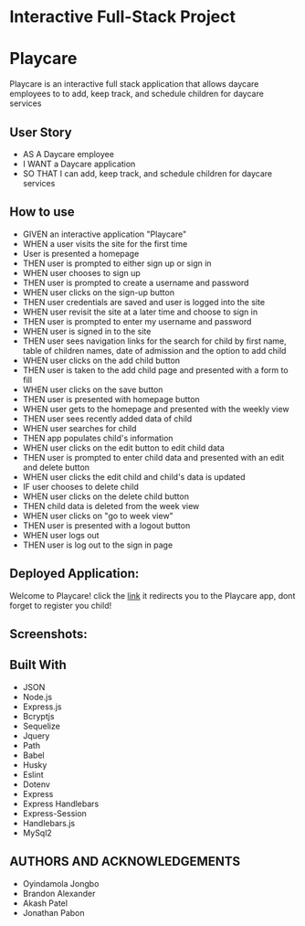 # Interactive Full-Stack Project

# Playcare
Playcare is an interactive full stack application that allows daycare employees to to add, keep track, and schedule children for daycare services

## User Story
* AS A Daycare employee
* I WANT a Daycare application
* SO THAT I can add, keep track, and schedule children for daycare services


## How to use
* GIVEN an interactive application "Playcare"
* WHEN a user visits the site for the first time
* User is presented a homepage 
* THEN user is prompted to either sign up or sign in
* WHEN user chooses to sign up
* THEN user is prompted to create a username and password
* WHEN user clicks on the sign-up button
* THEN user credentials are saved and user is logged into the site
* WHEN user revisit the site at a later time and choose to sign in
* THEN user is prompted to enter my username and password
* WHEN user is signed in to the site
* THEN user sees navigation links for the search for child by first name, table of children names, date of admission and the option to add child
* WHEN user clicks on the add child button
* THEN user is taken to the  add child page and presented with a form to fill
* WHEN user clicks on the save button
* THEN user is  presented with homepage button
* WHEN user gets to the homepage and presented with the weekly view
* THEN user sees recently added data of child
* WHEN user searches for child
* THEN app populates child's information
* WHEN user clicks on the edit button to edit child data
* THEN user is prompted to enter child data and presented with an edit and delete button
* WHEN user clicks the edit child and child's data is updated
* IF user chooses to delete child
* WHEN user clicks on the delete child button  
* THEN child data is deleted from the week view
* WHEN user clicks on "go to week view"
* THEN user is presented with a logout button
* WHEN user logs out
* THEN user is log out to the sign in page

## Deployed Application:
<p>Welcome to Playcare! click the <a href="https://mysterious-anchorage-56643-889ec0494a37.herokuapp.com/">link</a> it redirects you to the Playcare app, dont forget to register you child!</p>

## Screenshots:





## Built With
- JSON
- Node.js 
- Express.js
- Bcryptjs
- Sequelize
- Jquery
- Path
- Babel
- Husky
- Eslint
- Dotenv
- Express
- Express Handlebars
- Express-Session
- Handlebars.js
- MySql2



## AUTHORS AND ACKNOWLEDGEMENTS ##
* Oyindamola Jongbo
* Brandon Alexander 
* Akash Patel      
* Jonathan Pabon    



